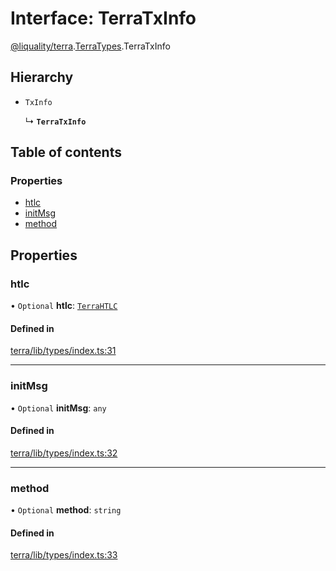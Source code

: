 # Interface: TerraTxInfo

[@liquality/terra](../wiki/@liquality.terra).[TerraTypes](../wiki/@liquality.terra.TerraTypes).TerraTxInfo

## Hierarchy

- `TxInfo`

  ↳ **`TerraTxInfo`**

## Table of contents

### Properties

- [htlc](../wiki/@liquality.terra.TerraTypes.TerraTxInfo#htlc)
- [initMsg](../wiki/@liquality.terra.TerraTypes.TerraTxInfo#initmsg)
- [method](../wiki/@liquality.terra.TerraTypes.TerraTxInfo#method)

## Properties

### htlc

• `Optional` **htlc**: [`TerraHTLC`](../wiki/@liquality.terra.TerraTypes.TerraHTLC)

#### Defined in

[terra/lib/types/index.ts:31](https://github.com/liquality/chainabstractionlayer/blob/9cc13847/packages/terra/lib/types/index.ts#L31)

___

### initMsg

• `Optional` **initMsg**: `any`

#### Defined in

[terra/lib/types/index.ts:32](https://github.com/liquality/chainabstractionlayer/blob/9cc13847/packages/terra/lib/types/index.ts#L32)

___

### method

• `Optional` **method**: `string`

#### Defined in

[terra/lib/types/index.ts:33](https://github.com/liquality/chainabstractionlayer/blob/9cc13847/packages/terra/lib/types/index.ts#L33)
